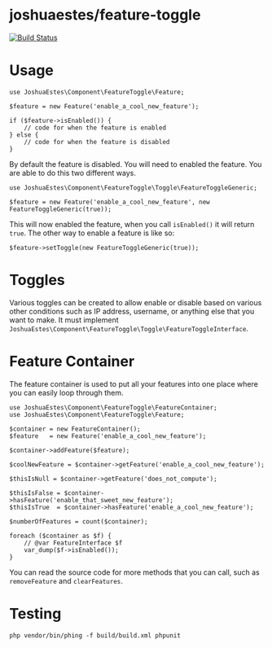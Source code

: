 joshuaestes/feature-toggle
==========================

[![Build Status](https://travis-ci.org/JoshuaEstes/FeatureToggle.png?branch=master)](https://travis-ci.org/JoshuaEstes/FeatureToggle)

# Usage

    use JoshuaEstes\Component\FeatureToggle\Feature;

    $feature = new Feature('enable_a_cool_new_feature');

    if ($feature->isEnabled()) {
        // code for when the feature is enabled
    } else {
        // code for when the feature is disabled
    }

By default the feature is disabled. You will need to enabled the
feature. You are able to do this two different ways.

    use JoshuaEstes\Component\FeatureToggle\Toggle\FeatureToggleGeneric;

    $feature = new Feature('enable_a_cool_new_feature', new FeatureToggleGeneric(true));

This will now enabled the feature, when you call `isEnabled()` it will return `true`. The
other way to enable a feature is like so:

    $feature->setToggle(new FeatureToggleGeneric(true));

# Toggles

Various toggles can be created to allow enable or disable based on various
other conditions such as IP address, username, or anything else that you want
to make. It must implement `JoshuaEstes\Component\FeatureToggle\Toggle\FeatureToggleInterface`.

# Feature Container

The feature container is used to put all your features into one place where you
can easily loop through them.

    use JoshuaEstes\Component\FeatureToggle\FeatureContainer;
    use JoshuaEstes\Component\FeatureToggle\Feature;

    $container = new FeatureContainer();
    $feature   = new Feature('enable_a_cool_new_feature');

    $container->addFeature($feature);

    $coolNewFeature = $container->getFeature('enable_a_cool_new_feature');

    $thisIsNull = $container->getFeature('does_not_compute');

    $thisIsFalse = $container->hasFeature('enable_that_sweet_new_feature');
    $thisIsTrue  = $container->hasFeature('enable_a_cool_new_feature');

    $numberOfFeatures = count($container);

    foreach ($container as $f) {
        // @var FeatureInterface $f
        var_dump($f->isEnabled());
    }

You can read the source code for more methods that you can call, such as
`removeFeature` and `clearFeatures`.

# Testing

    php vendor/bin/phing -f build/build.xml phpunit

